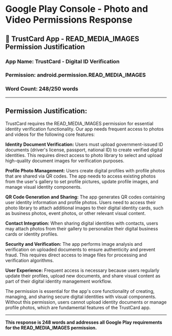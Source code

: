# Google Play Console - Photo and Video Permissions Response

## 📱 **TrustCard App - READ_MEDIA_IMAGES Permission Justification**

### **App Name:** TrustCard - Digital ID Verification
### **Permission:** android.permission.READ_MEDIA_IMAGES
### **Word Count:** 248/250 words

---

## **Permission Justification:**

TrustCard requires the READ_MEDIA_IMAGES permission for essential identity verification functionality. Our app needs frequent access to photos and videos for the following core features:

**Identity Document Verification:**
Users must upload government-issued ID documents (driver's license, passport, national ID) to create verified digital identities. This requires direct access to photo library to select and upload high-quality document images for verification purposes.

**Profile Photo Management:**
Users create digital profiles with profile photos that are shared via QR codes. The app needs to access existing photos from the user's gallery to set profile pictures, update profile images, and manage visual identity components.

**QR Code Generation and Sharing:**
The app generates QR codes containing user identity information and profile photos. Users need to access their photo library to attach additional images to their digital identity cards, such as business photos, event photos, or other relevant visual content.

**Contact Integration:**
When sharing digital identities with contacts, users may attach photos from their gallery to personalize their digital business cards or identity profiles.

**Security and Verification:**
The app performs image analysis and verification on uploaded documents to ensure authenticity and prevent fraud. This requires direct access to image files for processing and verification algorithms.

**User Experience:**
Frequent access is necessary because users regularly update their profiles, upload new documents, and share visual content as part of their digital identity management workflow.

The permission is essential for the app's core functionality of creating, managing, and sharing secure digital identities with visual components. Without this permission, users cannot upload identity documents or manage profile photos, which are fundamental features of the TrustCard app.

---

**This response is 248 words and addresses all Google Play requirements for the READ_MEDIA_IMAGES permission.**
